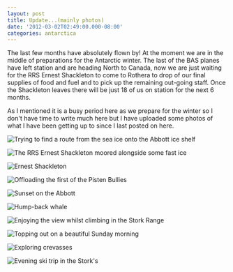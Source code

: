 ```yaml
---
layout: post
title: Update...(mainly photos)
date: '2012-03-02T02:49:00.000-08:00'
categories: antarctica
---
```


The last few months have absolutely flown by! At the moment we are in the middle of preparations for the Antarctic winter. The last of the BAS planes have left station and are heading North to Canada, now we are just waiting for the RRS Ernest Shackleton to come to Rothera to drop of our final supplies of food and fuel and to pick up the remaining out-going staff. Once the Shackleton leaves there will be just 18 of us on station for the next 6 months.

As I mentioned it is a busy period here as we prepare for the winter so I don't have time to write much here but I have uploaded some photos of what I have been getting up to since I last posted on here.

![Trying to find a route from the sea ice onto the Abbott ice shelf](/photos/blogger-posts/DSC01263.jpg)

![The RRS Ernest Shackleton moored alongside some fast ice](/photos/blogger-posts/DSC01273.jpg)

![Ernest Shackleton](/photos/blogger-posts/DSC01295.JPG)

![Offloading the first of the Pisten Bullies](/photos/blogger-posts/DSC01319.jpg)

![Sunset on the Abbott](/photos/blogger-posts/DSC01310.jpg)

![Hump-back whale](/photos/blogger-posts/DSC01414.jpg)

![Enjoying the view whilst climbing in the Stork Range](/photos/blogger-posts/IMG_1519.jpg)

![Topping out on a beautiful Sunday morning](/photos/blogger-posts/IMG_1534.JPG)

![Exploring crevasses](/photos/blogger-posts/DSC01536_2.jpg)

![Evening ski trip in the Stork's](/photos/blogger-posts/DSC01551.jpg)
